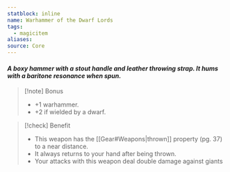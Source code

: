 ```yaml
---
statblock: inline
name: Warhammer of the Dwarf Lords
tags:
  - magicitem
aliases: 
source: Core
---
```

#### *A boxy hammer with a stout handle and leather throwing strap. It hums with a baritone resonance when spun.*

>[!note] Bonus
>- +1 warhammer.
>- +2 if wielded by a dwarf.

>[!check] Benefit
>- This weapon has the [[Gear#Weapons|thrown]] property (pg. 37) to a near distance.
>- It always returns to your hand after being thrown.
>- Your attacks with this weapon deal double damage against giants
